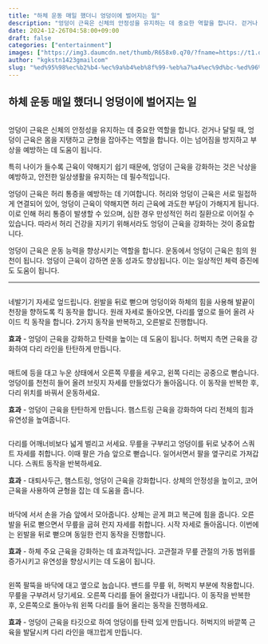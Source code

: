 ```yaml
---
title: "하체 운동 매일 했더니 엉덩이에 벌어지는 일"
description: "엉덩이 근육은 신체의 안정성을 유지하는 데 중요한 역할을 합니다. 걷거나 달릴 때, 엉덩이 근육은 몸을 지탱하고 균형을 잡아주는 역할을 합니다. 이는 넘어짐을 방지하고 부상을 예방하는 데 도움이 됩니다."
date: 2024-12-26T04:58:00+09:00
draft: false
categories: ["entertainment"]
images: ["https://img3.daumcdn.net/thumb/R658x0.q70/?fname=https://t1.daumcdn.net/news/202412/13/tenbody/20241213073017197kvea.jpg", "https://t1.daumcdn.net/news/202412/13/tenbody/20241213073017476wxot.gif", "https://t1.daumcdn.net/news/202412/13/tenbody/20241213073017852vgkx.gif", "https://t1.daumcdn.net/news/202412/13/tenbody/20241213073018204jiis.gif", "https://t1.daumcdn.net/news/202412/13/tenbody/20241213073018528nhaz.gif"]
author: "kgkstn1423gmailcom"
slug: "%ed%95%98%ec%b2%b4-%ec%9a%b4%eb%8f%99-%eb%a7%a4%ec%9d%bc-%ed%96%88%eb%8d%94%eb%8b%88-%ec%97%89%eb%8d%a9%ec%9d%b4%ec%97%90-%eb%b2%8c%ec%96%b4%ec%a7%80%eb%8a%94-%ec%9d%bc"
---
```


<h2 >하체 운동 매일 했더니 엉덩이에 벌어지는 일</h2> <figure ><img src="https://img3.daumcdn.net/thumb/R658x0.q70/?fname=https://t1.daumcdn.net/news/202412/13/tenbody/20241213073017197kvea.jpg" alt=""/></figure> <p>엉덩이 근육은 신체의 안정성을 유지하는 데 중요한 역할을 합니다. 걷거나 달릴 때, 엉덩이 근육은 몸을 지탱하고 균형을 잡아주는 역할을 합니다. 이는 넘어짐을 방지하고 부상을 예방하는 데 도움이 됩니다.</p> <p>특히 나이가 들수록 근육이 약해지기 쉽기 때문에, 엉덩이 근육을 강화하는 것은 낙상을 예방하고, 안전한 일상생활을 유지하는 데 필수적입니다.</p> <p>엉덩이 근육은 허리 통증을 예방하는 데 기여합니다. 허리와 엉덩이 근육은 서로 밀접하게 연결되어 있어, 엉덩이 근육이 약해지면 허리 근육에 과도한 부담이 가해지게 됩니다. 이로 인해 허리 통증이 발생할 수 있으며, 심한 경우 만성적인 허리 질환으로 이어질 수 있습니다. 따라서 허리 건강을 지키기 위해서라도 엉덩이 근육을 강화하는 것이 중요합니다.</p> <p>엉덩이 근육은 운동 능력을 향상시키는 역할을 합니다. 운동에서 엉덩이 근육은 힘의 원천이 됩니다. 엉덩이 근육이 강하면 운동 성과도 향상됩니다. 이는 일상적인 체력 증진에도 도움이 됩니다.</p> <hr /> <figure ><img src="https://t1.daumcdn.net/news/202412/13/tenbody/20241213073017476wxot.gif" alt=""/></figure> <p>네발기기 자세로 엎드립니다. 왼발을 뒤로 뻗으며 엉덩이와 하체의 힘을 사용해 발끝이 천장을 향하도록 킥 동작을 합니다. 원래 자세로 돌아오면, 다리를 옆으로 들어 올려 사이드 킥 동작을 합니다. 2가지 동작을 반복하고, 오른발로 진행합니다.</p> <p><strong>효과</strong> - 엉덩이 근육을 강화하고 탄력을 높이는 데 도움이 됩니다. 허벅지 측면 근육을 강화하여 다리 라인을 탄탄하게 만듭니다.</p> <figure ><img src="https://t1.daumcdn.net/news/202412/13/tenbody/20241213073017852vgkx.gif" alt=""/></figure> <p>매트에 등을 대고 누운 상태에서 오른쪽 무릎을 세우고, 왼쪽 다리는 공중으로 뻗습니다. 엉덩이를 천천히 들어 올려 브릿지 자세를 만들었다가 돌아옵니다. 이 동작을 반복한 후, 다리 위치를 바꿔서 운동하세요.</p> <p><strong>효과</strong> - 엉덩이 근육을 탄탄하게 만듭니다. 햄스트링 근육을 강화하여 다리 전체의 힘과 유연성을 높여줍니다.</p> <figure ><img src="https://t1.daumcdn.net/news/202412/13/tenbody/20241213073018204jiis.gif" alt=""/></figure> <p>다리를 어깨너비보다 넓게 벌리고 서세요. 무릎을 구부리고 엉덩이를 뒤로 낮추어 스쿼트 자세를 취합니다. 이때 팔은 가슴 앞으로 뻗습니다. 일어서면서 팔을 옆구리로 가져갑니다. 스쿼트 동작을 반복하세요.</p> <p><strong>효과</strong> - 대퇴사두근, 햄스트링, 엉덩이 근육을 강화합니다. 상체의 안정성을 높이고, 코어 근육을 사용하여 균형을 잡는 데 도움을 줍니다.</p> <figure ><img src="https://t1.daumcdn.net/news/202412/13/tenbody/20241213073018528nhaz.gif" alt=""/></figure> <p>바닥에 서서 손을 가슴 앞에서 모아줍니다. 상체는 곧게 펴고 복근에 힘을 줍니다. 오른발을 뒤로 뻗으면서 무릎을 굽혀 런지 자세를 취합니다. 시작 자세로 돌아옵니다. 이번에는 왼발을 뒤로 뻗으며 동일한 런지 동작을 진행합니다.</p> <p><strong>효과</strong> - 하체 주요 근육을 강화하는 데 효과적입니다. 고관절과 무릎 관절의 가동 범위를 증가시키고 유연성을 향상시키는 데 도움이 됩니다.</p> <figure ><img src="https://t1.daumcdn.net/news/202412/13/tenbody/20241213073018863npcs.gif" alt=""/></figure> <p>왼쪽 팔뚝을 바닥에 대고 옆으로 눕습니다. 밴드를 무릎 위, 허벅지 부분에 착용합니다. 무릎을 구부려서 당기세요. 오른쪽 다리를 들어 올렸다가 내립니다. 이 동작을 반복한 후, 오른쪽으로 돌아누워 왼쪽 다리를 들어 올리는 동작을 진행하세요.</p> <p><strong>효과</strong> - 엉덩이 근육을 타깃으로 하여 엉덩이를 탄력 있게 만듭니다. 허벅지의 바깥쪽 근육을 발달시켜 다리 라인을 매끄럽게 만듭니다.</p>